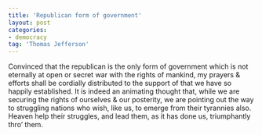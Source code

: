 ```yaml
---
title: 'Republican form of government'
layout: post
categories:
- democracy
tag: 'Thomas Jefferson'
---
```


Convinced that the republican is the only form of government which is not eternally at open or secret war with the rights of mankind, my prayers &amp; efforts shall be cordially distributed to the support of that we have so happily established. It is indeed an animating thought that, while we are securing the rights of ourselves &amp; our posterity, we are pointing out the way to struggling nations who wish, like us, to emerge from their tyrannies also. Heaven help their struggles, and lead them, as it has done us, triumphantly thro’ them.